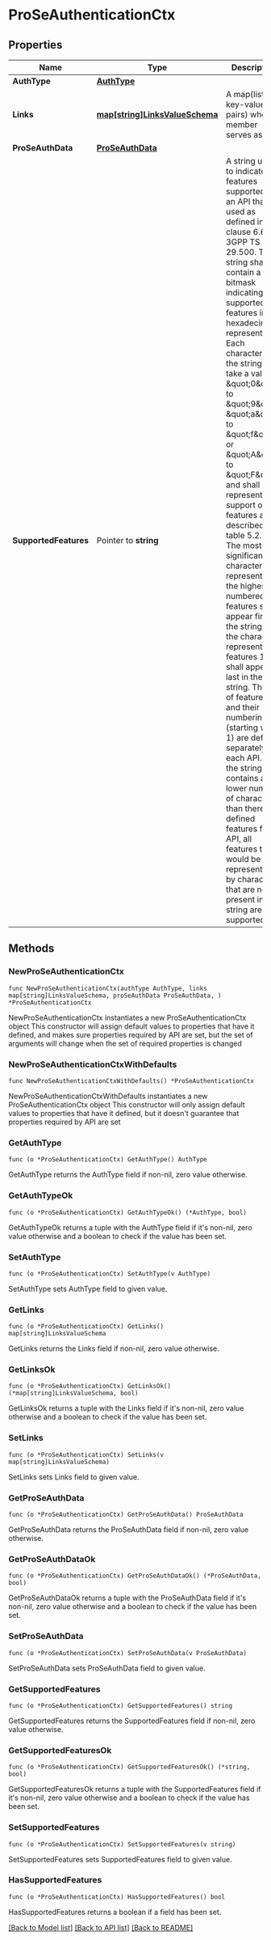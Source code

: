 # ProSeAuthenticationCtx

## Properties

Name | Type | Description | Notes
------------ | ------------- | ------------- | -------------
**AuthType** | [**AuthType**](AuthType.md) |  | 
**Links** | [**map[string]LinksValueSchema**](LinksValueSchema.md) | A map(list of key-value pairs) where member serves as key | 
**ProSeAuthData** | [**ProSeAuthData**](ProSeAuthData.md) |  | 
**SupportedFeatures** | Pointer to **string** | A string used to indicate the features supported by an API that is used as defined in clause  6.6 in 3GPP TS 29.500. The string shall contain a bitmask indicating supported features in  hexadecimal representation Each character in the string shall take a value of \&quot;0\&quot; to \&quot;9\&quot;,  \&quot;a\&quot; to \&quot;f\&quot; or \&quot;A\&quot; to \&quot;F\&quot; and shall represent the support of 4 features as described in  table 5.2.2-3. The most significant character representing the highest-numbered features shall  appear first in the string, and the character representing features 1 to 4 shall appear last  in the string. The list of features and their numbering (starting with 1) are defined  separately for each API. If the string contains a lower number of characters than there are  defined features for an API, all features that would be represented by characters that are not  present in the string are not supported.  | [optional] 

## Methods

### NewProSeAuthenticationCtx

`func NewProSeAuthenticationCtx(authType AuthType, links map[string]LinksValueSchema, proSeAuthData ProSeAuthData, ) *ProSeAuthenticationCtx`

NewProSeAuthenticationCtx instantiates a new ProSeAuthenticationCtx object
This constructor will assign default values to properties that have it defined,
and makes sure properties required by API are set, but the set of arguments
will change when the set of required properties is changed

### NewProSeAuthenticationCtxWithDefaults

`func NewProSeAuthenticationCtxWithDefaults() *ProSeAuthenticationCtx`

NewProSeAuthenticationCtxWithDefaults instantiates a new ProSeAuthenticationCtx object
This constructor will only assign default values to properties that have it defined,
but it doesn't guarantee that properties required by API are set

### GetAuthType

`func (o *ProSeAuthenticationCtx) GetAuthType() AuthType`

GetAuthType returns the AuthType field if non-nil, zero value otherwise.

### GetAuthTypeOk

`func (o *ProSeAuthenticationCtx) GetAuthTypeOk() (*AuthType, bool)`

GetAuthTypeOk returns a tuple with the AuthType field if it's non-nil, zero value otherwise
and a boolean to check if the value has been set.

### SetAuthType

`func (o *ProSeAuthenticationCtx) SetAuthType(v AuthType)`

SetAuthType sets AuthType field to given value.


### GetLinks

`func (o *ProSeAuthenticationCtx) GetLinks() map[string]LinksValueSchema`

GetLinks returns the Links field if non-nil, zero value otherwise.

### GetLinksOk

`func (o *ProSeAuthenticationCtx) GetLinksOk() (*map[string]LinksValueSchema, bool)`

GetLinksOk returns a tuple with the Links field if it's non-nil, zero value otherwise
and a boolean to check if the value has been set.

### SetLinks

`func (o *ProSeAuthenticationCtx) SetLinks(v map[string]LinksValueSchema)`

SetLinks sets Links field to given value.


### GetProSeAuthData

`func (o *ProSeAuthenticationCtx) GetProSeAuthData() ProSeAuthData`

GetProSeAuthData returns the ProSeAuthData field if non-nil, zero value otherwise.

### GetProSeAuthDataOk

`func (o *ProSeAuthenticationCtx) GetProSeAuthDataOk() (*ProSeAuthData, bool)`

GetProSeAuthDataOk returns a tuple with the ProSeAuthData field if it's non-nil, zero value otherwise
and a boolean to check if the value has been set.

### SetProSeAuthData

`func (o *ProSeAuthenticationCtx) SetProSeAuthData(v ProSeAuthData)`

SetProSeAuthData sets ProSeAuthData field to given value.


### GetSupportedFeatures

`func (o *ProSeAuthenticationCtx) GetSupportedFeatures() string`

GetSupportedFeatures returns the SupportedFeatures field if non-nil, zero value otherwise.

### GetSupportedFeaturesOk

`func (o *ProSeAuthenticationCtx) GetSupportedFeaturesOk() (*string, bool)`

GetSupportedFeaturesOk returns a tuple with the SupportedFeatures field if it's non-nil, zero value otherwise
and a boolean to check if the value has been set.

### SetSupportedFeatures

`func (o *ProSeAuthenticationCtx) SetSupportedFeatures(v string)`

SetSupportedFeatures sets SupportedFeatures field to given value.

### HasSupportedFeatures

`func (o *ProSeAuthenticationCtx) HasSupportedFeatures() bool`

HasSupportedFeatures returns a boolean if a field has been set.


[[Back to Model list]](../README.md#documentation-for-models) [[Back to API list]](../README.md#documentation-for-api-endpoints) [[Back to README]](../README.md)


